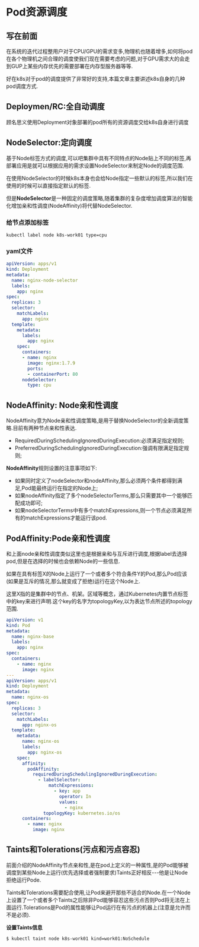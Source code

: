# Pod资源调度

## 写在前面

在系统的迭代过程整用户对于CPU/GPU的需求变多,物理机也随着增多,如何将pod在各个物理机之间合理的调度使我们现在需要考虑的问题,对于GPU需求大的会走到GUP上某些内存优先的需要部署在内存型服务器等等.

好在k8s对于pod的调度提供了非常好的支持,本篇文章主要讲述k8s自身的几种pod调度方式.

## Deploymen/RC:全自动调度

顾名思义使用Deployment对象部署的pod所有的资源调度交给k8s自身进行调度

## NodeSelector:定向调度

基于Node标签方式的调度,可以吧集群中具有不同特点的Node贴上不同的标签,再部署应用是就可以根据应用的需求设置NodeSelector来制定Node的调度范围.

在使用NodeSelector的时候k8s本身也会给Node指定一些默认的标签,所以我们在使用的时候可以直接指定默认的标签.

但是**NodeSelector**是一种固定的调度策略,随着集群的复杂度增加调度算法的智能化增加亲和性调度(NodeAffinity)将代替NodeSelector.

### 给节点添加标签

```shell
kubectl label node k8s-work01 type=cpu
```
### yaml文件
```yaml
apiVersion: apps/v1
kind: Deployment
metadata:
  name: nginx-node-selector
  labels:
    app: nginx
spec:
  replicas: 3
  selector:
    matchLabels:
      app: nginx
  template:
    metadata:
      labels:
        app: nginx
    spec:
      containers:
      - name: nginx
        image: nginx:1.7.9
        ports:
        - containerPort: 80
      nodeSelector:
        type: cpu
```

## NodeAffinity: Node亲和性调度

NodeAffinity意为Node亲和性调度策略,是用于替换NodeSelector的全新调度策略.目前有两种节点亲和性表达.

- RequiredDuringSchedulingIgnoredDuringExecution:必须满足指定规则;
- PreferredDuringSchedulingIgnoredDuringExecution:强调有限满足指定规则;

**NodeAffinity**规则设置的注意事项如下:

- 如果同时定义了nodeSelector和nodeAffinity,那么必须两个条件都得到满足,Pod能最终运行在指定的Node上;
- 如果nodeAffinity指定了多个nodeSelectorTerms,那么只需要其中一个能够匹配成功即可;
- 如果nodeSelectorTerms中有多个matchExpressions,则一个节点必须满足所有的matchExpressions才能运行该pod.

## PodAffinity:Pode亲和性调度

和上面node亲和性调度类似这里也是根据亲和与互斥进行调度,根据label去选择pod,但是在选择的时候也会依赖Node的一些信息.

如果在具有标签X的Node上运行了一个或者多个符合条件Y的Pod,那么Pod应该(如果是互斥的情况,那么就变成了拒绝)运行在这个Node上.

这里X指的是集群中的节点、机架。区域等概念，通过Kubernetes内置节点标签中的key来进行声明.这个key的名字为topologyKey,以为表达节点所述的topology范围.

```yaml
apiVersion: v1
kind: Pod
metadata:
  name: nginx-base
  labels:
    app: nginx
spec:
  containers:
    - name: nginx
      image: nginx
---
apiVersion: apps/v1
kind: Deployment
metadata:
  name: nginx-os
spec:
  replicas: 3
  selector:
    matchLabels:
      app: nginx-os
  template:
    metadata:
      name: nginx-os
      labels:
        app: nginx-os
    spec:
      affinity:
        podAffinity:
          requiredDuringSchedulingIgnoredDuringExecution:
            - labelSelector:
                matchExpressions:
                  - key: app
                    operator: In
                    values:
                      - nginx
              topologyKey: kubernetes.io/os
      containers:
        - name: nginx
          image: nginx
```

## Taints和Tolerations(污点和污点容忍)

前面介绍的NodeAffinity节点亲和性,是在pod上定义的一种属性,是的Pod能够被调度到某些Node上运行(优先选择或者强制要求)Taints正好相反---他是让Node拒绝运行Pode.

Taints和Tolerations需要配合使用,让Pod来避开那些不适合的Node.在一个Node上设置了一个或者多个Taints之后除非Pod能够容忍这些污点否则Pod将无法在上面运行.Tolerations是Pod的属性能够让Pod运行在有污点的机器上(注意是允许而不是必须).

**设置Taints信息**

```shell
$ kubectl taint node k8s-work01 kind=work01:NoSchedule
```

